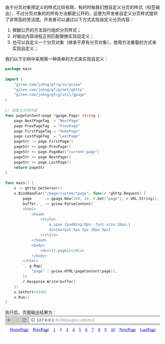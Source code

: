 由于分页对象预定义的样式比较有限，有的时候我们想自定义分页的样式（标签输出），不过分页对象的的所有方法都是公开的，这便为开发者自定义分页样式提供了非常高的灵活度。开发者可以通过以下方式实现自定义分页内容：
1. 根据公开的方法自行组织分页样式；
2. 对输出内容进程正则匹配替换实现自定义；
3. 也可以自定义一个分页对象（继承于原有分页对象），使用方法重载的方式来实现自定义；

我们以下示例中采用第一种简单的方式来实现自定义：
```go
package main

import (
    "gitee.com/johng/gf/g/os/gview"
    "gitee.com/johng/gf/g/net/ghttp"
    "gitee.com/johng/gf/g/util/gpage"
)

// 自定义分页内容
func pageContent(page *gpage.Page) string {
    page.NextPageTag  = "NextPage"
    page.PrevPageTag  = "PrevPage"
    page.FirstPageTag = "HomePage"
    page.LastPageTag  = "LastPage"
    pageStr := page.FirstPage()
    pageStr += page.PrevPage()
    pageStr += page.PageBar("current-page")
    pageStr += page.NextPage()
    pageStr += page.LastPage()
    return pageStr
}

func main() {
    s := ghttp.GetServer()
    s.BindHandler("/page/custom/*page", func(r *ghttp.Request) {
        page      := gpage.New(100, 10, r.Get("page"), r.URL.String(), r.Router.Uri)
        buffer, _ := gview.ParseContent(`
        <html>
            <head>
                <style>
                    a,span {padding:8px; font-size:16px;}
                    div{margin:5px 5px 20px 5px}
                </style>
            </head>
            <body>
                <div>{{.page}}</div>
            </body>
        </html>
        `, g.Map{
            "page" : gview.HTML(pageContent(page)),
        })
        r.Response.Write(buffer)
    })
    s.SetPort(8199)
    s.Run()
}
```

执行后，页面输出结果为：
![](images/Selection_999135.png)